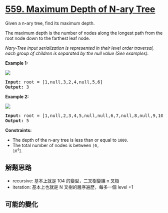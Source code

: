 # [559. Maximum Depth of N-ary Tree](https://leetcode.com/problems/maximum-depth-of-n-ary-tree/)
Given a n-ary tree, find its maximum depth.

The maximum depth is the number of nodes along the longest path from the root node down to the farthest leaf node.

_Nary-Tree input serialization is represented in their level order traversal, each group of children is separated by the null value (See examples)._



**Example 1:**

![](https://assets.leetcode.com/uploads/2018/10/12/narytreeexample.png)


<pre><strong>Input:</strong> root = [1,null,3,2,4,null,5,6]
<strong>Output:</strong> 3
</pre>

**Example 2:**

![](https://assets.leetcode.com/uploads/2019/11/08/sample_4_964.png)


<pre><strong>Input:</strong> root = [1,null,2,3,4,5,null,null,6,7,null,8,null,9,10,null,null,11,null,12,null,13,null,null,14]
<strong>Output:</strong> 5
</pre>



**Constraints:**


- The depth of the n-ary tree is less than or equal to <code>1000</code>.
- The total number of nodes is between <code>[0, 10<sup>4</sup>]</code>.


##  解题思路

- recursive: 基本上就是 104 的變型，二叉樹變縑 n 叉樹
- iteration: 基本上也就是 N 叉樹的層序遍歷，每多一個 level +1

##  可能的變化

